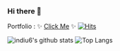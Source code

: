 ### Hi there 👋
Portfolio : ✨ [Click Me](https://indiu6.github.io/portfolio/) ✨
[![Hits](https://hits.seeyoufarm.com/api/count/incr/badge.svg?url=https%3A%2F%2Fgithub.com%2Findiu6&count_bg=%2379C83D&title_bg=%23555555&icon=&icon_color=%23E7E7E7&title=hits&edge_flat=false)](https://github.com/indiu6)

![indiu6's github stats](https://github-readme-stats.vercel.app/api?username=indiu6&count_private=true&show_icons=true&hide=contribs)
![Top Langs](https://github-readme-stats.vercel.app/api/top-langs/?username=indiu6&layout=compact)
  

<!--
**indiu6/indiu6** is a ✨ _special_ ✨ repository because its `README.md` (this file) appears on your GitHub profile.

Here are some ideas to get you started:

- 🔭 I’m currently working on ...
- 🌱 I’m currently learning ...
- 👯 I’m looking to collaborate on ...
- 🤔 I’m looking for help with ...
- 💬 Ask me about ...
- 📫 How to reach me: ...
- 😄 Pronouns: ...
- ⚡ Fun fact: ...
-->
